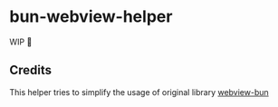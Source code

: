 # bun-webview-helper

WIP 📌

## Credits

This helper tries to simplify the usage of original library [webview-bun](https://github.com/tr1ckydev/webview-bun)

